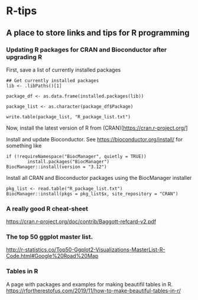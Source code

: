 # R-tips
## A place to store links and tips for R programming

### Updating R packages for CRAN and Bioconductor after upgrading R

First, save a list of currently installed packages
```
## Get currently installed packages
lib <- .libPaths()[1]

package_df <- as.data.frame(installed.packages(lib))

package_list <- as.character(package_df$Package)

write.table(package_list, "R_package_list.txt")
```
Now, install the latest version of R from (CRAN)[https://cran.r-project.org/]

Install and update Bioconductor. See https://bioconductor.org/install/ for something like
```
if (!requireNamespace("BiocManager", quietly = TRUE))
        install.packages("BiocManager")
BiocManager::install(version = "3.12")
```

Install all CRAN and Bioconductor packages using the BiocManager installer
```
pkg_list <- read.table("R_package_list.txt")
BiocManager::install(pkgs = pkg_list$x, site_repository = "CRAN")
```


### A really good R cheat-sheet
https://cran.r-project.org/doc/contrib/Baggott-refcard-v2.pdf

### The top 50 ggplot master list.
http://r-statistics.co/Top50-Ggplot2-Visualizations-MasterList-R-Code.html#Google%20Road%20Map

### Tables in R

A page with packages and examples for making beautifil tables in R.  
https://rfortherestofus.com/2019/11/how-to-make-beautiful-tables-in-r/
